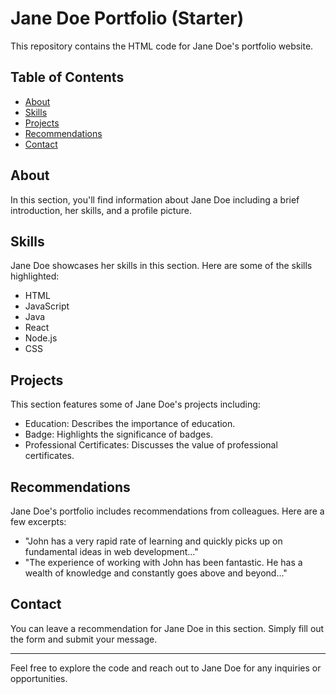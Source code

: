 # Jane Doe Portfolio (Starter) 

This repository contains the HTML code for Jane Doe's portfolio website.

## Table of Contents
- [About](#about)
- [Skills](#skills)
- [Projects](#projects)
- [Recommendations](#recommendations)
- [Contact](#contact)

## About
In this section, you'll find information about Jane Doe including a brief introduction, her skills, and a profile picture.

## Skills
Jane Doe showcases her skills in this section. Here are some of the skills highlighted:
- HTML
- JavaScript
- Java
- React
- Node.js
- CSS

## Projects
This section features some of Jane Doe's projects including:
- Education: Describes the importance of education.
- Badge: Highlights the significance of badges.
- Professional Certificates: Discusses the value of professional certificates.

## Recommendations
Jane Doe's portfolio includes recommendations from colleagues. Here are a few excerpts:
- "John has a very rapid rate of learning and quickly picks up on fundamental ideas in web development..."
- "The experience of working with John has been fantastic. He has a wealth of knowledge and constantly goes above and beyond..."

## Contact
You can leave a recommendation for Jane Doe in this section. Simply fill out the form and submit your message.

---

Feel free to explore the code and reach out to Jane Doe for any inquiries or opportunities.
